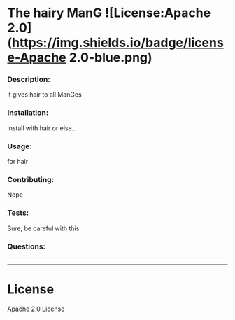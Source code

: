 # The hairy ManG ![License:Apache 2.0](https://img.shields.io/badge/license-Apache 2.0-blue.png)
  ### Description:
  it gives hair to all ManGes

  ### Installation:
  install with hair or else..

  ### Usage:
  for hair

  ### Contributing:
  Nope

  ### Tests:
  Sure, be careful with this

  ### Questions:


  ---
  ___

  # License
  [Apache 2.0 License](https://opensource.org/licenses/Apache-2.0)









